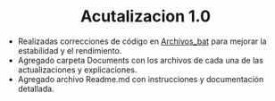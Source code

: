 <div align="center">
  <h1 id="Actualizacion_1">Acutalizacion 1.0</h1>
</div>

<ul>
  <li>Realizadas correcciones de código en <a href="./Archivos_bat .txt">Archivos_bat</a> para mejorar la estabilidad y el rendimiento.</li>
  <li>Agregado carpeta Documents con los archivos de cada una de las actualizaciones y explicaciones.</li>
  <li>Agregado archivo Readme.md con instrucciones y documentación detallada.</li>
</ul>